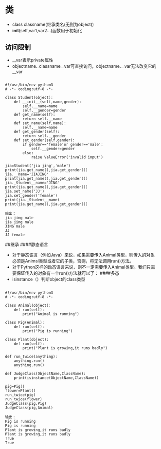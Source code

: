 # 类
- class classname(继承类名(无则为object))
-  __init__(self,var1,var2...)函数用于初始化
## 访问限制
- __var表示private属性
- objectname._classname__var可直接访问，objectname.__var无法改变它的__var
<pre><code>
#!/usr/bin/env python3
# -*- coding:utf-8 -*-

class Student(object):
	def __init__(self,name,gender):
		self.__name=name
		self.__gender=gender
	def get_name(self):
		return self.__name
	def set_name(self,name):
		self.__name=name
	def get_gender(self):
		return self.__gender
	def set_gender(self,gender):
		if gender=='female'or gender=='male':
			self.__gender=gender
		else:
			raise ValueError('invalid input')

jia=Student('jia jing','male')
print(jia.get_name(),jia.get_gender())
jia.__name='JIAJING'
print(jia.get_name(),jia.get_gender())
jia._Student__name='JING'
print(jia.get_name(),jia.get_gender())
jia.set_name('JJ')
jia.set_gender('female')
print(jia._Student__name)
print(jia.get_name(),jia.get_gender())

输出：
jia jing male
jia jing male
JING male
JJ
JJ female
</code></pre>

##继承
####静态语言
- 对于静态语言（例如Java）来说，如果需要传入Animal类型，则传入的对象必须是Animal类型或者它的子类，否则，将无法调用run()方法。
- 对于Python这样的动态语言来说，则不一定需要传入Animal类型。我们只需要保证传入的对象有一个run()方法就可以了：
####多态
- isinstance（）判断object的class类型
<pre><code>
#!/usr/bin/env python3
# -*- coding:utf-8 -*-

class Animal(object):
	def run(self):
		print("Animal is running")

class Pig(Animal):
	def run(self):
		print("Pig is running")

class Plant(object):
	def run(self):
		print("Plant is growing,it runs badly")

def run_twice(anything):
	anything.run()
	anything.run()

def JudgeClass(ObjectName,ClassName):
	print(isinstance(ObjectName,ClassName))

pig=Pig()
flower=Plant()
run_twice(pig)
run_twice(flower)
JudgeClass(pig,Pig)
JudgeClass(pig,Animal)

输出：
Pig is running
Pig is running
Plant is growing,it runs badly
Plant is growing,it runs badly
True
True
</code></pre>
